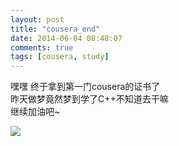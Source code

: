 ```yaml
---
layout: post
title: "cousera_end"
date: 2014-06-04 08:48:07
comments: true
tags: [cousera, study]
---
```


嘿嘿   终于拿到第一门cousera的证书了   
昨天做梦竟然梦到学了C++不知道去干嘛   
继续加油吧~     
<!-- more -->
<img src="/images/blog/140604_cousera_end/end1.jpg"  />
